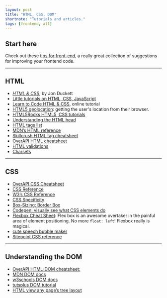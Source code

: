 ```yaml
---
layout: post
title: "HTML, CSS, DOM"
shortnote: "Tutorials and articles."
tags: [frontend, all]
---
```


## Start here
Check out these [tips for front-end](https://medium.freecodecamp.com/101-ways-to-make-your-website-more-awesome-79c934dd2a11#.5yci2z37b), a really great collection of suggestions for improving your frontend code.

<hr>

## HTML
* *[HTML & CSS](https://www.amazon.com/HTML-CSS-Design-Build-Websites/dp/1118008189)*, by Jon Duckett
* [Little tutorials on HTML, CSS, JavaScript](http://thecodeplayer.com/)
* [Learn to Code HTML & CSS](http://learn.shayhowe.com/html-css/), online tutorial
* [HTML5 geolocation](https://www.sitepoint.com/html5-geolocation/): getting the user's location from their browser.
* [HTML5Rocks HTML5, CSS tutorials](http://www.html5rocks.com/en/tutorials/?page=1)
* [Understanding the HTML head](https://www.w3.org/wiki/The_HTML_head_element#Head.3F_What_head_are_we_talking_about.3F)
* [HTML tags list](https://developers.whatwg.org/section-index.html#index)
* [MDN’s HTML reference](https://developer.mozilla.org/en-US/docs/Web/HTML/Element)
* [Skillcrush HTML tag cheatsheet](http://skillcrush.com/wp-content/uploads/2012/06/HTML-Cheatsheet-Skillcrush.pdf)
* [OverAPI HTML cheatsheet](http://overapi.com/html)
* [HTML validations](https://validator.w3.org/)
* [Charsets](http://www.joelonsoftware.com/articles/Unicode.html)

<hr>

## CSS
* [OverAPI CSS Cheatsheet](http://overapi.com/jquery)
* [CSS Reference](https://developer.mozilla.org/en-US/docs/Web/CSS/Reference)
* [W3’s CSS Reference](https://www.w3.org/TR/CSS21/propidx.html)
* [CSS Specificity](http://specificity.keegan.st/)
* [Box-Sizing: Border Box](http://www.paulirish.com/2012/box-sizing-border-box-ftw/)
* [Codepen: visually see what CSS elements do](http://codepen.io/carolineartz/full/ogVXZj/)
* [Flexbox Cheat Sheet](http://jonibologna.com/flexbox-cheatsheet/): Flex box is an awesome overtaker in the painful area of element positioning. No more `float: left`! Flexbox really is magical.
* [cute speech bubble maker](http://ilikepixels.co.uk/drop/bubbler/)
* [Sitepoint CSS reference](http://reference.sitepoint.com/css)

<hr>

## Understanding the DOM
* [OverAPI HTML-DOM cheatsheet:](http://overapi.com/html-dom)
* [MDN DOM docs](https://developer.mozilla.org/en-US/docs/Web/API/document)
* [w3schools DOM docs](http://www.w3schools.com/jsref/dom_obj_document.asp)
* [tutsplus DOM tutorial](http://code.tutsplus.com/tutorials/javascript-and-the-dom-series-lesson-1--net-3134)
* [HTML view any page’s tree layout](https://htmltree.peterbe.com/)
